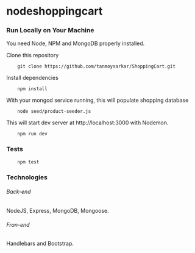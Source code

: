 # nodeshoppingcart



### Run Locally on Your Machine
You need Node, NPM and MongoDB properly installed.

Clone this repository
``` shell
    git clone https://github.com/tanmoysarkar/ShoppingCart.git
```

Install dependencies
``` shell
    npm install
```

With your mongod service running, this will populate shopping database
``` shell
    node seed/product-seeder.js 
```
This will start dev server at http://localhost:3000 with Nodemon.
``` shell
    npm run dev
```

### Tests
``` shell
    npm test
```

### Technologies
###### Back-end
NodeJS, Express, MongoDB, Mongoose. 
###### Fron-end
Handlebars and Bootstrap.
